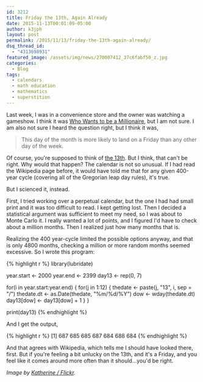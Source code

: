 ```yaml
---
id: 3212
title: Friday the 13th, Again Already
date: 2015-11-13T00:01:09-05:00
author: k3jph
layout: post
permalink: /2015/11/13/friday-the-13th-again-already/
dsq_thread_id:
  - "4313698931"
featured_image: /assets/img/news/270007412_37c6fabf50_z.jpg
categories:
  - Blog
tags:
  - calendars
  - math education
  - mathematics
  - superstition
---
```

Last week, I was in a convenience store and the owner was watching a gameshow.  I think it was [Who Wants to be a Millionaire](http://millionairetv.dadt.com/), but I am not sure.  I am also not sure I heard the question right, but I think it was,

> This day of the month is more likely to land on a Friday than any other day of the week.

Of course, you're supposed to think of [the 13th](https://en.wikipedia.org/wiki/Friday_the_13th).  But I think, that can't be right.  Why would that happen?  The calendar is not so unusual.  If I had read the Wikipedia page before, it would have told me that for any given 400-year cycle (covering all of the Gregorian leap day rules), it's true.  

But I scienced it, instead.

First, I tried working over a perpetual calendar, but the one I had had small print and it was too difficult to read.  I kept getting lost.  Then I decided a statistical argument was sufficient to meet my need, so I was about to Monte Carlo it.  I really wanted a lot of points, and I figured I'd have to check about a million months.  Then I realized just how many months that is.  

Realizing the 400 year-cycle limited the possible options anyway, and that is only 4800 months, checking a million or more random months seemed excessive.  So I wrote this program:

{% highlight r %}
library(lubridate)

year.start <- 2000
year.end <- 2399
day13 <- rep(0, 7)

for(i in year.start:year.end) {
  for(j in 1:12) {
    thedate <- paste(j, "13", i, sep = "/")
    thedate.dt <- as.Date(thedate, "%m/%d/%Y")
    dow <- wday(thedate.dt)
    day13[dow] <- day13[dow] + 1
  }
}

print(day13)
{% endhighlight %}

And I get the output,

{% highlight r %}
[1] 687 685 685 687 684 688 684
{% endhighlight %}

And that agrees with Wikipedia, which tells me I should have looked there, first.  But if you're feeling a bit unlucky on the 13th, and it's a Friday, and you feel like it comes around more often than it should...you'd be right.

_Image by [Katherine / Flickr](https://www.flickr.com/photos/chatiryworld/270007412/)._
